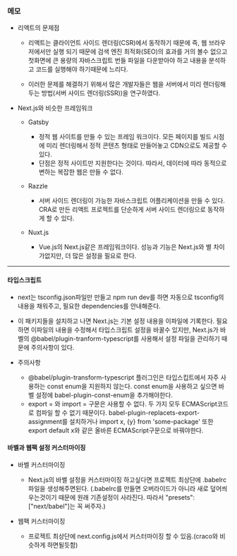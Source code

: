 ### 메모

- 리액트의 문제점

  - 리액트는 클라이언트 사이드 렌더링(CSR)에서 동작하기 때문에
    즉, 웹 브라우저에서만 실행 되기 때문에 검색 엔진 최적화(SEO)의 효과를 거의 볼수 없으고
    첫화면에 큰 용량의 자바스크립트 번들 파일을 다운받아야 하고 내용을 분석하고 코드를 실행해야 하기때문에 느리다.

  - 이러한 문제를 해결하기 위해서 많은 개발자들은 웹을 서버에서 미리 렌더링해두는 방법(서버 사이드 렌더링(SSR))을 연구하였다.

- Next.js와 비슷한 프레임워크

  - Gatsby

    - 정적 웹 사이트를 만들 수 있는 프레임 워크이다.
      모든 페이지를 빌드 시점에 미리 렌더링해서 정적 콘텐츠 형태로 만들어놓고 CDN으로도 제공할 수 있다.
    - 단점은 정적 사이트만 지원한다는 것이다. 따라서, 데이터에 따라 동적으로 변하는 복잡한 웹은 만들 수 없다.

  - Razzle

    - 서버 사이드 렌더링이 가능한 자바스크립트 어플리케이션을 만들 수 있다.
      CRA로 만든 리액트 프로젝트를 단순하게 서버 사이드 렌더링으로 동작하게 할 수 있다.

  - Nuxt.js
    - Vue.js의 Next.js같은 프레임워크이다.
      성능과 기능은 Next.js와 별 차이가없지만, 더 많은 설정을 필요로 한다.

---

#### 타입스크립트

- next는 tsconfig.json파일만 만들고 npm run dev를 하면 자동으로 tsconfig의 내용을 채워주고, 필요한 dependencies를 안내해준다.

- 이 패키지들을 설치하고 나면 Next.js는 기본 설정 내용을 이파일에 기록한다.
  필요하면 이파일의 내용을 수정해서 타입스크립트 설정을 바꿀수 있지만, Next.js가 바벨의 @babel/plugin-tranform-typescript를 사용해서 설정 파일을 관리하기 때문에 주의사항이 있다.

- 주의사항

  - @babel/plugin-transform-typescript 플러그인은 타입스킵트에서 자주 사용하는 const enum을 지원하지 않는다. const enum을 사용하고 싶으면 바벨 설정에 babel-plugin-const-enum을 추가해야한다.
  - export = 와 import = 구문은 사용할 수 없다. 두 가지 모두 ECMAScript코드로 컴파일 할 수 없기 때문이다. babel-plugin-replacets-export-assignment를 설치하거나
    import x, {y} from 'some-package' 또한 export default x와 같은 올바른 ECMAScript구문으로 바꿔야한다.

#### 바벨과 웹팩 설정 커스터마이징

- 바벨 커스터마이징

  - Next.js의 바벨 설정을 커스터마이징 하고싶다면 프로젝트 최상단에 .babelrc파일을 생성해주면된다. (.babelrc를 만들면 오버라이드가 아니라 새로 덮어씌우는것이기 때문에 원래 기존설정이 사라진다. 따라서 "presets": ["next/babel"]는 꼭 써주자.)

- 웹팩 커스터마이징
  - 프로젝트 최상단에 next.config.js에서 커스터마이징 할 수 있음.(craco와 비슷하게 하면될듯함)

